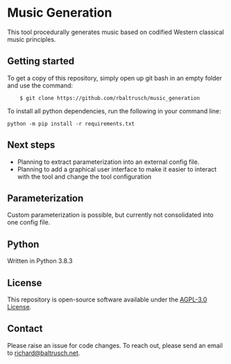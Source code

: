 # Music Generation

This tool procedurally generates music based on codified Western classical music principles.

## Getting started

To get a copy of this repository, simply open up git bash in an empty folder and use the command:

		$ git clone https://github.com/rbaltrusch/music_generation

To install all python dependencies, run the following in your command line:

    python -m pip install -r requirements.txt

## Next steps

- Planning to extract parameterization into an external config file.
- Planning to add a graphical user interface to make it easier to interact with the tool and change the tool configuration

## Parameterization

Custom parameterization is possible, but currently not consolidated into one config file.

## Python

Written in Python 3.8.3

## License

This repository is open-source software available under the [AGPL-3.0 License](https://github.com/rbaltrusch/music_generation/blob/master/LICENSE).

## Contact

Please raise an issue for code changes. To reach out, please send an email to richard@baltrusch.net.
